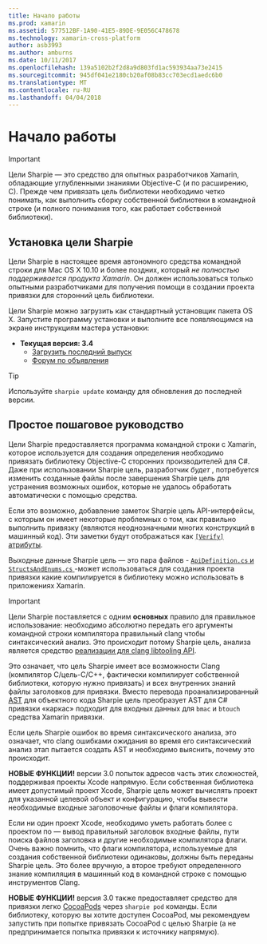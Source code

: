 ```yaml
---
title: Начало работы
ms.prod: xamarin
ms.assetid: 577512BF-1A90-41E5-89DE-9E056C478678
ms.technology: xamarin-cross-platform
author: asb3993
ms.author: amburns
ms.date: 10/11/2017
ms.openlocfilehash: 139a5102b2f2d8a9d803fd1ac593934aa73e2415
ms.sourcegitcommit: 945df041e2180cb20af08b83cc703ecd1aedc6b0
ms.translationtype: MT
ms.contentlocale: ru-RU
ms.lasthandoff: 04/04/2018
---
```

# <a name="getting-started"></a>Начало работы

> [!IMPORTANT]
> Цели Sharpie — это средство для опытных разработчиков Xamarin, обладающие углубленными знаниями Objective-C (и по расширению, C). Прежде чем привязать цель библиотеки необходимо четко понимать, как выполнить сборку собственной библиотеки в командной строке (и полного понимания того, как работает собственной библиотеки).

<a name="installing" />

## <a name="installing-objective-sharpie"></a>Установка цели Sharpie

Цели Sharpie в настоящее время автономного средства командной строки для Mac OS X 10.10 и более поздних, который _не полностью поддерживается продукта Xamarin_. Он должен использоваться только опытными разработчиками для получения помощи в создании проекта привязки для сторонний цель библиотеки.

Цели Sharpie можно загрузить как стандартный установщик пакета OS X.
Запустите программу установки и выполните все появляющимся на экране инструкциям мастера установки:

- **Текущая версия: 3.4**
  - [Загрузить последний выпуск](https://dl.xamarin.com/objective-sharpie/ObjectiveSharpie.pkg)
  - [Форум по объявления](https://forums.xamarin.com/discussion/104800/objective-sharpie-3-4)

> [!TIP]
> Используйте `sharpie update` команду для обновления до последней версии.

## <a name="basic-walkthrough"></a>Простое пошаговое руководство

Цели Sharpie предоставляется программа командной строки с Xamarin, которое используется для создания определения необходимо привязать библиотеку Objective-C сторонних производителей для C#.
Даже при использовании Sharpie цель, разработчик *будет* , потребуется изменить созданные файлы после завершения Sharpie цель для устранения возможных ошибок, которые не удалось обработать автоматически с помощью средства.

Если это возможно, добавление заметок Sharpie цель API-интерфейсы, с которым он имеет некоторые проблемных о том, как правильно выполнить привязку (являются неоднозначными многих конструкций в машинный код).
Эти заметки будут отображаться как [ `[Verify]` атрибуты](~/cross-platform/macios/binding/objective-sharpie/platform/verify.md).

Выходные данные Sharpie цель — это пара файлов - [ `ApiDefinition.cs` и `StructsAndEnums.cs` ](~/cross-platform/macios/binding/objective-sharpie/platform/apidefinitions-structsandenums.md) -может использоваться для создания проекта привязки какие компилируется в библиотеку можно использовать в приложениях Xamarin.

> [!IMPORTANT]
> Цели Sharpie поставляется с одним **основных** правило для правильное использование: необходимо абсолютно передать его аргументы командной строки компилятора правильный clang чтобы синтаксический анализ. Это происходит потому Sharpie цель, анализа является средство [реализации для clang libtooling API](http://clang.llvm.org/docs/LibTooling.html).

Это означает, что цель Sharpie имеет все возможности Clang (компилятор C/цель-C/C++, фактически компилирует собственной библиотеки, которую нужно привязать) и всех внутренних знаний файлы заголовков для привязки.
Вместо перевода проанализированный [AST](http://en.wikipedia.org/wiki/Abstract_syntax_tree) для объектного кода Sharpie цель преобразует AST для C# привязки «каркас» подходит для входных данных для `bmac` и `btouch` средства Xamarin привязки.

Если цель Sharpie ошибок во время синтаксического анализа, это означает, что clang ошибками ожидания во время его синтаксический анализ этап пытается создать AST и необходимо выяснить, почему это происходит.

**НОВЫЕ ФУНКЦИИ!** версии 3.0 попыток адресов часть этих сложностей, поддерживая проекты Xcode напрямую. Если собственная библиотека имеет допустимый проект Xcode, Sharpie цель может вычислять проект для указанной целевой объект и конфигурацию, чтобы вывести необходимые входные заголовочные файлы и флаги компилятора.

Если ни один проект Xcode, необходимо уметь работать более с проектом по — вывод правильный заголовок входные файлы, пути поиска файлов заголовка и другие необходимые компилятора флаги. Очень важно помнить, что флаги компилятора, используемые для создания собственной библиотеки одинаковы, должны быть переданы Sharpie цель. Это более вручную, а второе требуют определенного знание компиляция в машинный код в командной строке с помощью инструментов Clang.

**НОВЫЕ ФУНКЦИИ!** версия 3.0 также предоставляет средство для привязки легко [CocoaPods](https://cocoapods.org) через `sharpie pod` команды.
Если библиотеку, которую вы хотите доступен CocoaPod, мы рекомендуем запустить при попытке привязать CocoaPod с целью Sharpie (а не предпринимается попытка привязки к источнику напрямую).
